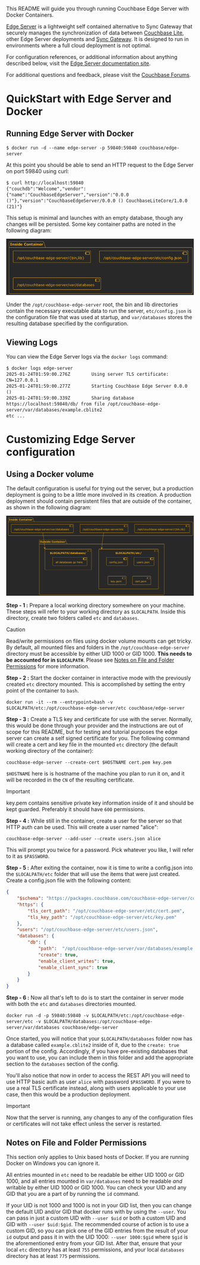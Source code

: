 This README will guide you through running Couchbase Edge Server with Docker Containers.

[Edge Server](#) is a lightweight self contained alternative to Sync Gateway that securely manages the synchronization of data between [Couchbase Lite](https://www.couchbase.com/products/lite), other Edge Server deployments and [Sync Gateway](https://www.couchbase.com/products/sync-gateway).  It is designed to run in environments where a full cloud deployment is not optimal.

For configuration references, or additional information about anything described below, visit the [Edge Server documentation site](#).

For additional questions and feedback, please visit the [Couchbase Forums](https://forums.couchbase.com/c/mobile/edge-server).

# QuickStart with Edge Server and Docker

## Running Edge Server with Docker

```
$ docker run -d --name edge-server -p 59840:59840 couchbase/edge-server
```

At this point you should be able to send an HTTP request to the Edge Server on port 59840 using curl:

```
$ curl http://localhost:59840
{"couchdb":"Welcome","vendor":{"name":"CouchbaseEdgeServer","version":"0.0.0 ()"},"version":"CouchbaseEdgeServer/0.0.0 () CouchbaseLiteCore/1.0.0 (21)"}
```

This setup is minimal and launches with an empty database, though any changes will be persisted.  Some key container paths are noted in the following diagram:

![Default Docker Layout](./diagrams/docker-nomount.png)

Under the `/opt/couchbase-edge-server` root, the bin and lib directories contain the necessary executable data to run the server, `etc/config.json` is the configuration file that was used at startup, and `var/databases` stores the resulting database specified by the configuration.

## Viewing Logs
You can view the Edge Server logs via the `docker logs` command:

```
$ docker logs edge-server
2025-01-24T01:59:00.276Z        Using server TLS certificate: CN=127.0.0.1
2025-01-24T01:59:00.277Z        Starting Couchbase Edge Server 0.0.0 ()
2025-01-24T01:59:00.339Z        Sharing database https://localhost:59840/db/ from file /opt/couchbase-edge-server/var/databases/example.cblite2
etc ...
```

# Customizing Edge Server configuration

## Using a Docker volume

The default configuration is useful for trying out the server, but a production deployment is going to be a little more involved in its creation.  A production deployment should contain persistent files that are outside of the container, as shown in the following diagram:

![Production Docker](./diagrams/docker-mount.png)

**Step - 1 :** Prepare a local working directory somewhere on your machine.  These steps will refer to your working directory as `$LOCALPATH`.  Inside this directory, create two folders called `etc` and `databases`.

> [!CAUTION]
> Read/write permissions on files using docker volume mounts can get tricky.  By default, all mounted files and folders in the `/opt/couchbase-edge-server` directory must be accessible by either UID 1000 or GID 1000.  **This needs to be accounted for in `$LOCALPATH`**.  Please see [Notes on File and Folder Permissions](#Notes-on-File-and-Folder-Permissions) for more information.

**Step - 2 :** Start the docker container in interactive mode with the previously created `etc` directory mounted.  This is accomplished by setting the entry point of the container to `bash`. 

```
docker run -it --rm --entrypoint=bash -v $LOCALPATH/etc:/opt/couchbase-edge-server/etc couchbase/edge-server
```

**Step - 3 :** Create a TLS key and certificate for use with the server.  Normally, this would be done through your provider and the instructions are out of scope for this README, but for testing and tutorial purposes the edge server can create a self signed certificate for you.  The following command will create a cert and key file in the mounted `etc` directory (the default working directory of the container):

```
couchbase-edge-server --create-cert $HOSTNAME cert.pem key.pem
```

`$HOSTNAME` here is is hostname of the machine you plan to run it on, and it will be recorded in the `CN` of the resulting certificate. 

> [!IMPORTANT]  
> key.pem contains sensitive private key information inside of it and should be kept guarded.  Preferably it should have `600` permissions.

**Step - 4 :** While still in the container, create a user for the server so that HTTP auth can be used.  This will create a user named "alice":

```
couchbase-edge-server --add-user --create users.json alice
```

This will prompt you twice for a password.  Pick whatever you like, I will refer to it as `$PASSWORD`.

**Step - 5 :** After exiting the container, now it is time to write a config.json into the `$LOCALPATH/etc` folder that will use the items that were just created.  Create a config.json file with the following content:

```json
{
    "$schema": "https://packages.couchbase.com/couchbase-edge-server/config_schema.json",
    "https": {
        "tls_cert_path": "/opt/couchbase-edge-server/etc/cert.pem",
        "tls_key_path": "/opt/couchbase-edge-server/etc/key.pem"
    },
    "users": "/opt/couchbase-edge-server/etc/users.json",
    "databases": {
        "db": {
            "path":  "/opt/couchbase-edge-server/var/databases/example.cblite2",
            "create": true,                   
            "enable_client_writes": true,
            "enable_client_sync": true
        }
    }
}
```

**Step - 6 :** Now all that's left to do is to start the container in server mode with both the `etc` and `databases` directories mounted.

```
docker run -d -p 59840:59840 -v $LOCALPATH/etc:/opt/couchbase-edge-server/etc -v $LOCALPATH/databases:/opt/couchbase-edge-server/var/databases couchbase/edge-server
```

Once started, you will notice that your `$LOCALPATH/databases` folder now has a database called `example.cblite2` inside of it, due to the `create: true` portion of the config.  Accordingly, if you have pre-existing databases that you want to use, you can include them in this folder and add the appropriate section to the `databases` section of the config.

You'll also notice that now in order to access the REST API you will need to use HTTP basic auth as user `alice` with password `$PASSWORD`.  If you were to use a real TLS certificate instead, along with users applicable to your use case, then this would be a production deployment.

> [!IMPORTANT]  
> Now that the server is running, any changes to any of the configuration files or certificates will not take effect unless the server is restarted.

## Notes on File and Folder Permissions

This section only applies to Unix based hosts of Docker.  If you are running Docker on Windows you can ignore it.

All entries mounted in `etc` need to be readable be either UID 1000 or GID 1000, and all entries mounted in `var/databases` need to be readable *and* writable by either UID 1000 or GID 1000.  You can check your UID and any GID that you are a part of by running the `id` command.  

If your UID is not 1000 and 1000 is not in your GID list, then you can change the default UID and/or GID that docker runs with by using the `--user`.  You can pass in just a custom UID with `--user $uid` or both a custom UID and GID with `--user $uid:$gid`.  The recommended course of action is to use a custom GID, so you can pick one of the GID entries from the result of your `id` output and pass it in with the UID 1000:  `--user 1000:$gid` where `$gid` is the aforementioned entry from your GID list.  After that, ensure that your local `etc` directory has at least `755` permissions, and your local `databases` directory has at least `775` permissions.